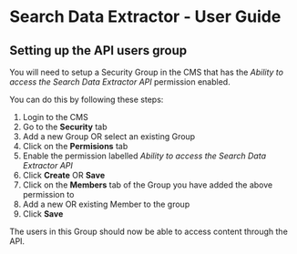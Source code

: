 # Search Data Extractor - User Guide

## Setting up the API users group

You will need to setup a Security Group in the CMS that has the _Ability to access the Search Data Extractor API_
permission enabled.

You can do this by following these steps:

1. Login to the CMS
2. Go to the **Security** tab
3. Add a new Group OR select an existing Group
4. Click on the **Permisions** tab
5. Enable the permission labelled _Ability to access the Search Data Extractor API_
6. Click **Create** OR **Save**
7. Click on the **Members** tab of the Group you have added the above permission to
8. Add a new OR existing Member to the group
9. Click **Save**

The users in this Group should now be able to access content through the API.
